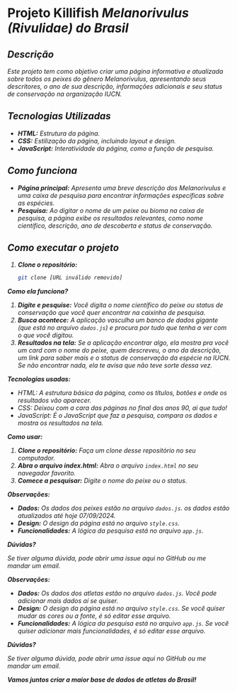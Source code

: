 # Projeto Killifish <i>Melanorivulus<i> (Rivulidae) do Brasil

## Descrição
Este projeto tem como objetivo criar uma página informativa e atualizada sobre todos os peixes do gênero <i>Melanorivulus<i>, apresentando seus descritores, o ano de sua descrição, informações adicionais e seu status de conservação na organização IUCN.

## Tecnologias Utilizadas
* **HTML:** Estrutura da página.
* **CSS:** Estilização da página, incluindo layout e design.
* **JavaScript:** Interatividade da página, como a função de pesquisa.

## Como funciona
* **Página principal:** Apresenta uma breve descrição dos Melanorivulus e uma caixa de pesquisa para encontrar informações específicas sobre as espécies.
* **Pesquisa:** Ao digitar o nome de um peixe ou bioma na caixa de pesquisa, a página exibe os resultados relevantes, como nome científico, descrição, ano de descoberta e status de conservação.

## Como executar o projeto
1. **Clone o repositório:**
   ```bash
   git clone [URL inválido removido]


**Como ela funciona?**

1. **Digite e pesquise:** Você digita o nome científico do peixe ou status de conservação que você quer encontrar na caixinha de pesquisa.
2. **Busca acontece:** A aplicação vasculha um banco de dados gigante (que está no arquivo `dados.js`) e procura por tudo que tenha a ver com o que você digitou.
3. **Resultados na tela:** Se a aplicação encontrar algo, ela mostra pra você um card com o nome do peixe, quem descreveu, o ano da descrição, um link para saber mais e o status de conservação da espécie na IUCN. Se não encontrar nada, ela te avisa que não teve sorte dessa vez.

**Tecnologias usadas:**

* HTML: A estrutura básica da página, como os títulos, botões e onde os resultados vão aparecer.
* CSS: Deixou com a cara das páginas no final dos anos 90, ai que tudo!
* JavaScript: É o JavaScript que faz a pesquisa, compara os dados e mostra os resultados na tela.

**Como usar:**

1. **Clone o repositório:** Faça um clone desse repositório no seu computador.
2. **Abra o arquivo index.html:** Abra o arquivo `index.html` no seu navegador favorito.
3. **Comece a pesquisar:** Digite o nome do peixe ou o status.



**Observações:**

* **Dados:** Os dados dos peixes estão no arquivo `dados.js`. os dados estão atualizados até hoje 07/09/2024. 
* **Design:** O design da página está no arquivo `style.css`. 
* **Funcionalidades:** A lógica da pesquisa está no arquivo `app.js`. 

**Dúvidas?**

Se tiver alguma dúvida, pode abrir uma issue aqui no GitHub ou me mandar um email.



**Observações:**

* **Dados:** Os dados dos atletas estão no arquivo `dados.js`. Você pode adicionar mais dados aí se quiser.
* **Design:** O design da página está no arquivo `style.css`. Se você quiser mudar as cores ou a fonte, é só editar esse arquivo.
* **Funcionalidades:** A lógica da pesquisa está no arquivo `app.js`. Se você quiser adicionar mais funcionalidades, é só editar esse arquivo.

**Dúvidas?**

Se tiver alguma dúvida, pode abrir uma issue aqui no GitHub ou me mandar um email.

**Vamos juntos criar a maior base de dados de atletas do Brasil!**
